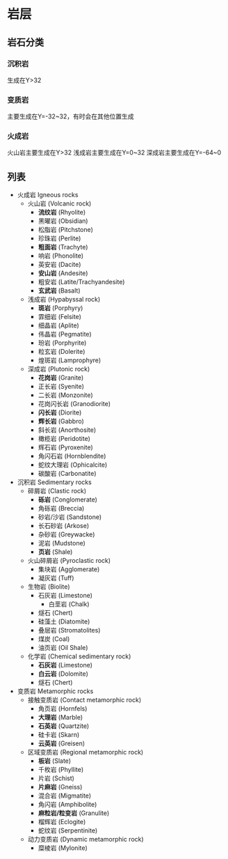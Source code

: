 # 岩层
## 岩石分类
### 沉积岩
生成在Y>32
### 变质岩
主要生成在Y=-32~32，有时会在其他位置生成
### 火成岩
火山岩主要生成在Y>32
浅成岩主要生成在Y=0~32
深成岩主要生成在Y=-64~0
## 列表
- 火成岩 Igneous rocks
  - 火山岩 (Volcanic rock)
    - **流纹岩** (Rhyolite)
    - 黑曜岩 (Obsidian)
    - 松脂岩 (Pitchstone)
    - 珍珠岩 (Perlite)
    - **粗面岩** (Trachyte)
    - 响岩 (Phonolite)
    - 英安岩 (Dacite)
    - **安山岩** (Andesite)
    - 粗安岩 (Latite/Trachyandesite)
    - **玄武岩** (Basalt)
  - 浅成岩 (Hypabyssal rock)
    - **斑岩** (Porphyry)
    - 霏细岩 (Felsite)
    - 细晶岩 (Aplite)
    - 伟晶岩 (Pegmatite)
    - 玢岩 (Porphyrite)
    - 粒玄岩 (Dolerite)
    - 煌斑岩 (Lamprophyre)
  - 深成岩 (Plutonic rock)
    - **花岗岩** (Granite)
    - 正长岩 (Syenite)
    - 二长岩 (Monzonite)
    - 花岗闪长岩 (Granodiorite)
    - **闪长岩** (Diorite)
    - **辉长岩** (Gabbro)
    - 斜长岩 (Anorthosite)
    - 橄榄岩 (Peridotite)
    - 辉石岩 (Pyroxenite)
    - 角闪石岩 (Hornblendite)
    - 蛇纹大理岩 (Ophicalcite)
    - 碳酸岩 (Carbonatite)
- 沉积岩 Sedimentary rocks
  - 碎屑岩 (Clastic rock)
    - **砾岩** (Conglomerate)
    - 角砾岩 (Breccia)
    - 砂岩/沙岩 (Sandstone)
    - 长石砂岩 (Arkose)
    - 杂砂岩 (Greywacke)
    - 泥岩 (Mudstone)
    - **页岩** (Shale)
  - 火山碎屑岩 (Pyroclastic rock)
    - 集块岩 (Agglomerate)
    - 凝灰岩 (Tuff)
  - 生物岩 (Biolite)
    - 石灰岩 (Limestone)
      - 白垩岩 (Chalk)
    - 燧石 (Chert)
    - 硅藻土 (Diatomite)
    - 叠层岩 (Stromatolites)
    - 煤炭 (Coal)
    - 油页岩 (Oil Shale)
  - 化学岩 (Chemical sedimentary rock)
    - **石灰岩** (Limestone)
    - **白云岩** (Dolomite)
    - 燧石 (Chert)
- 变质岩 Metamorphic rocks
  - 接触变质岩 (Contact metamorphic rock)
    - 角页岩 (Hornfels)
    - **大理岩** (Marble)
    - **石英岩** (Quartzite)
    - 硅卡岩 (Skarn)
    - **云英岩** (Greisen)
  - 区域变质岩 (Regional metamorphic rock)
    - **板岩** (Slate)
    - 千枚岩 (Phyllite)
    - 片岩 (Schist)
    - **片麻岩** (Gneiss)
    - 混合岩 (Migmatite)
    - 角闪岩 (Amphibolite)
    - **麻粒岩/粒变岩** (Granulite)
    - 榴辉岩 (Eclogite)
    - 蛇纹岩 (Serpentinite)
  - 动力变质岩 (Dynamic metamorphic rock)
    - 糜棱岩 (Mylonite)
